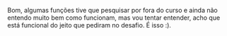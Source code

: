 Bom, algumas funções tive que pesquisar por fora do curso e ainda não entendo muito bem como funcionam, mas vou tentar entender, acho que está funcional do jeito que pediram no desafio. 
É isso :).
